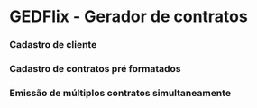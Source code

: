 # GEDFlix - Gerador de contratos
### Cadastro de cliente
### Cadastro de contratos pré formatados
### Emissão de múltiplos contratos simultaneamente



